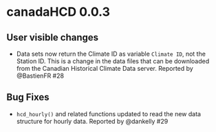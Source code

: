 # canadaHCD 0.0.3

## User visible changes

* Data sets now return the Climate ID as variable `Climate ID`, not the Station
  ID. This is a change in the data files that can be downloaded from the
  Canadian Historical Climate Data server. Reported by @BastienFR #28

## Bug Fixes

* `hcd_hourly()` and related functions updated to read the new data structure
  for hourly data. Reported by @dankelly #29
